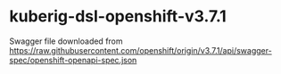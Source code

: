 # kuberig-dsl-openshift-v3.7.1

Swagger file downloaded from https://raw.githubusercontent.com/openshift/origin/v3.7.1/api/swagger-spec/openshift-openapi-spec.json
